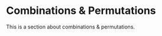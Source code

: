 Combinations & Permutations
=======================

This is a section about combinations & permutations.
